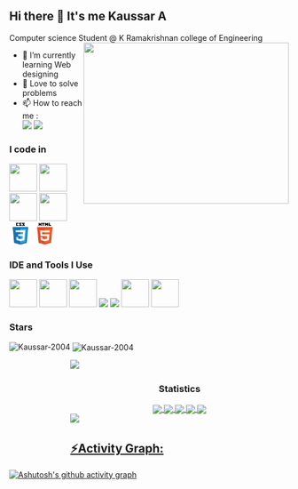 ## Hi there 👋 It's me Kaussar A

Computer science Student @ K Ramakrishnan college of Engineering
<img align="right" width="370" height="290" src="https://i.pinimg.com/originals/47/f0/34/47f0342cec72b800463bf003eac1257e.gif">                                                
- 🌱 I’m currently learning Web designing
- 👯 Love to solve problems
- 📫 How to reach me :
<br /> [<img src="https://img.shields.io/badge/LinkedIn-0077B5?style=for-the-badge&logo=linkedin&logoColor=white" />](https://www.linkedin.com/in/kaussar2004/) <a href="https://github.com/Kaussar-2004" target="_blank"><img src="https://img.shields.io/badge/GitHub-100000?style=for-the-badge&logo=github&logoColor=white" target="_blank"></a>

### I code in
<img height="50" width="50" src="https://img.icons8.com/?size=100&id=lTKW3iI3wIT0&format=png&color=000000"/> <img height="50" width="50" src="https://img.icons8.com/?size=100&id=13441&format=png&color=000000"/> <img height="50" width="50" src="https://img.icons8.com/?size=100&id=40670&format=png&color=000000"/> <img height="50" width="50" src="https://img.icons8.com/?size=100&id=UFXRpPFebwa2&format=png&color=000000"/> <img src="https://raw.githubusercontent.com/teamedwardforever/Readme-Generator/71f25dd8b98329b168142a6b782a107b75eab178/svg/Skills/Frontend/css3-original-wordmark.svg" alt="Css" width="40" height="40"/>
<img src="https://raw.githubusercontent.com/teamedwardforever/Readme-Generator/71f25dd8b98329b168142a6b782a107b75eab178/svg/Skills/Frontend/html5-original-wordmark.svg" alt="HTML" width="40" height="40"/>

### IDE and Tools I Use
<img height="50" width="50" src="https://img.icons8.com/color/48/000000/visual-studio-code-2019.png"/>  <img height="50" width="50" src="https://img.icons8.com/color/50/000000/git.png"/> <img height="50" width="50" src="https://img.icons8.com/dusk/64/000000/anaconda.png"/> <img height="50" src="https://img.icons8.com/officel/480/null/java-eclipse.png"/> <img height="50" src="https://img.icons8.com/color/480/null/notion--v1.png" /> <img height="50" width="50" src="https://img.icons8.com/doodle/48/000000/adobe-photoshop.png"/> <img height="50" width="50" src="https://img.icons8.com/color/48/000000/figma--v1.png"/> 

<h3 align="left">Stars</h3>
<img align="left" height="180em" src="https://github-readme-stats.vercel.app/api/top-langs/?username=Kaussar-2004&layout=compact&theme=" alt=Kaussar-2004 />
<p>&nbsp;<img align="center" height="180em" src="https://github-readme-stats.vercel.app/api?username=Kaussar-2004&show_icons=true&locale=en&theme=" alt="Kaussar-2004" /></p>
<img src="https://user-images.githubusercontent.com/73097560/115834477-dbab4500-a447-11eb-908a-139a6edaec5c.gif"><h3 align="center">Statistics</h3>
<div align="center">
<a href="https://github.com/Kaussar-2004">
<img align="center" src="http://github-profile-summary-cards.vercel.app/api/cards/stats?username=Kaussar-2004&theme=2077" height="180em" />
<img align="center" src="http://github-profile-summary-cards.vercel.app/api/cards/most-commit-language?username=Kaussar-2004&theme=2077" height="180em" />
<img align="center" src="http://github-profile-summary-cards.vercel.app/api/cards/repos-per-language?username=Kaussar-2004&theme=2077" height="180em" />
<img align="center" src="http://github-profile-summary-cards.vercel.app/api/cards/productive-time?username=Kaussar-2004&theme=2077" height="180em" />
<img align="center" src="http://github-profile-summary-cards.vercel.app/api/cards/profile-details?username=Kaussar-2004&theme=2077" height="180em" />
</div>
<div>
<img src="https://user-images.githubusercontent.com/73097560/115834477-dbab4500-a447-11eb-908a-139a6edaec5c.gif"><h2 align="left">⚡Activity Graph:</h2>  
  
[![Ashutosh's github activity graph](https://github-readme-activity-graph.vercel.app/graph?username=Kaussar-2004&bg_color=000000&color=ffffff&line=00ff1e&point=ffffff&area=true&hide_border=true)](https://github.com/ashutosh00710/github-readme-activity-graph)
</div>

